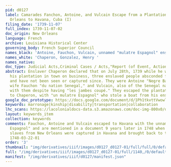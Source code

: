 ```yaml
---
pid: d0127
label: Camarades Fanchon, Antoine, and Vulcain Escape from a Plantation below New
  Orleans to Havana, Cuba (I)
filing_date: '1739-11-07'
full_index: 1739-11-07-02
doc_origin: New Orleans
language: French
archive: Louisiana Historical Center
governing_body: French Superior Council
names_black: 'Antoine, Fauchon, Vulcain, unnamed "mulatre Espagnol" enslaved by Gonzalez '
names_white: 'Chaperon, Gonzalez, Henry '
names_native:
doc_type: Judicial Acts,Criminal Cases / Acts,"Report (of Event, Action, Crime, etc.)"
abstract: Enslaver Chaperon declared that on July 28th, 1739 while he was away from
  his plantation in town on business, three enslaved people absconded from his plantation
  and have not been seen or captured since. They were Antoine "Negre Bambara," his
  wife Fauchon "du nation Senegal," and Vulcain, also of the Senegal nation, who escaped
  with them despite having "les jambes coupé." They escaped the plantation, according
  to Chaperon, with "un mulatre Espagnol" who stole a boat from his enslaver Gonzalez.
google_doc_prototype: https://docs.google.com/document/d/1Ph1tkvttVwowlK1eCWi_VA9GUK4mLLNe5ZrvTYAAxHw/edit?usp=share_link
keywords: marronage|kinship|disability|transportation|collaboration
lhc_scans: https://lacolonialdocs-data.s3.amazonaws.com/doc-img-800x0/doc-img-137003.jpg
layout: keywords_item
collection: keywords
comments: Fauchon, Antoine and Vulcain escaped to Havana with the unnamed "mulatre
  Espagnol" and are mentioned in a document 9 years later in 1748 when two fugitive
  slaves from New Orleans were captured in Havana and brought back to the city-- see
  1748-03-22-01
order: '3'
thumbnail: "img/derivatives/iiif/images/d0127_d0127-01/full/full/0/default.jpg"
full: "/img/derivatives/iiif/images/d0127_d0127-01/full/1140,/0/default.jpg"
manifest: "/img/derivatives/iiif/d0127/manifest.json"
---
```

